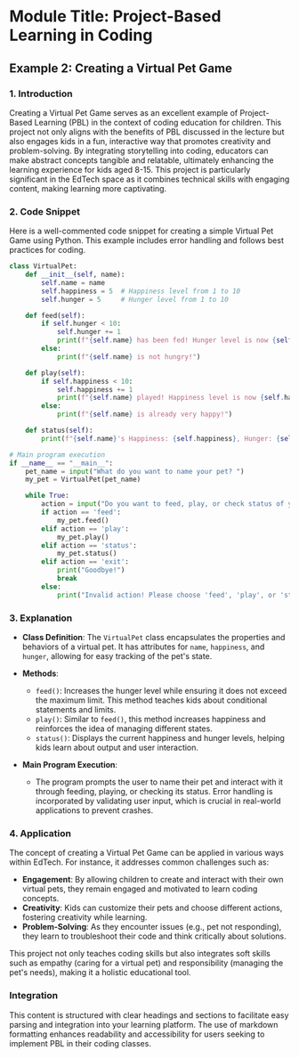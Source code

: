 # Module Title: Project-Based Learning in Coding

## Example 2: Creating a Virtual Pet Game

### 1. Introduction
Creating a Virtual Pet Game serves as an excellent example of Project-Based Learning (PBL) in the context of coding education for children. This project not only aligns with the benefits of PBL discussed in the lecture but also engages kids in a fun, interactive way that promotes creativity and problem-solving. By integrating storytelling into coding, educators can make abstract concepts tangible and relatable, ultimately enhancing the learning experience for kids aged 8-15. This project is particularly significant in the EdTech space as it combines technical skills with engaging content, making learning more captivating.

### 2. Code Snippet
Here is a well-commented code snippet for creating a simple Virtual Pet Game using Python. This example includes error handling and follows best practices for coding.

```python
class VirtualPet:
    def __init__(self, name):
        self.name = name
        self.happiness = 5  # Happiness level from 1 to 10
        self.hunger = 5     # Hunger level from 1 to 10

    def feed(self):
        if self.hunger < 10:
            self.hunger += 1
            print(f"{self.name} has been fed! Hunger level is now {self.hunger}.")
        else:
            print(f"{self.name} is not hungry!")

    def play(self):
        if self.happiness < 10:
            self.happiness += 1
            print(f"{self.name} played! Happiness level is now {self.happiness}.")
        else:
            print(f"{self.name} is already very happy!")

    def status(self):
        print(f"{self.name}'s Happiness: {self.happiness}, Hunger: {self.hunger}")

# Main program execution
if __name__ == "__main__":
    pet_name = input("What do you want to name your pet? ")
    my_pet = VirtualPet(pet_name)

    while True:
        action = input("Do you want to feed, play, or check status of your pet? (Type 'exit' to quit) ").lower()
        if action == 'feed':
            my_pet.feed()
        elif action == 'play':
            my_pet.play()
        elif action == 'status':
            my_pet.status()
        elif action == 'exit':
            print("Goodbye!")
            break
        else:
            print("Invalid action! Please choose 'feed', 'play', or 'status'.")
```

### 3. Explanation
- **Class Definition**: The `VirtualPet` class encapsulates the properties and behaviors of a virtual pet. It has attributes for `name`, `happiness`, and `hunger`, allowing for easy tracking of the pet's state.
  
- **Methods**: 
  - `feed()`: Increases the hunger level while ensuring it does not exceed the maximum limit. This method teaches kids about conditional statements and limits.
  - `play()`: Similar to `feed()`, this method increases happiness and reinforces the idea of managing different states.
  - `status()`: Displays the current happiness and hunger levels, helping kids learn about output and user interaction.

- **Main Program Execution**: 
  - The program prompts the user to name their pet and interact with it through feeding, playing, or checking its status. Error handling is incorporated by validating user input, which is crucial in real-world applications to prevent crashes.

### 4. Application
The concept of creating a Virtual Pet Game can be applied in various ways within EdTech. For instance, it addresses common challenges such as:

- **Engagement**: By allowing children to create and interact with their own virtual pets, they remain engaged and motivated to learn coding concepts.
- **Creativity**: Kids can customize their pets and choose different actions, fostering creativity while learning.
- **Problem-Solving**: As they encounter issues (e.g., pet not responding), they learn to troubleshoot their code and think critically about solutions.

This project not only teaches coding skills but also integrates soft skills such as empathy (caring for a virtual pet) and responsibility (managing the pet's needs), making it a holistic educational tool.

### Integration
This content is structured with clear headings and sections to facilitate easy parsing and integration into your learning platform. The use of markdown formatting enhances readability and accessibility for users seeking to implement PBL in their coding classes.